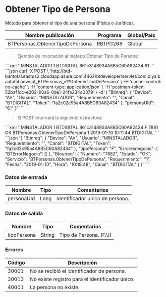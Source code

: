 # Obtener Tipo de Persona 

Método para obtener el tipo de una persona (Física o Jurídica). 

Nombre publicación | Programa | Global/País 
--------- | ----------- | ----------- 
BTPersonas.ObtenerTipoDePersona | RBTPG268 | Global 

> Ejemplo de invocación al método Obtener Tipo de Persona: 

<code-group> 
<code-block title="XML" active> 
```xml 
<soapenv:Envelope xmlns:soapenv="http://schemas.xmlsoap.org/soap/envelope/" xmlns:bts="http://uy.com.dlya.bantotal/BTSOA/"> 
   <soapenv:Header/> 
   <soapenv:Body> 
      <bts:BTPersonas.ObtenerTipoDePersona> 
         <bts:Btinreq> 
            <bts:Device>1</bts:Device> 
            <bts:Usuario>MINSTALADOR</bts:Usuario> 
            <bts:Requerimiento>1</bts:Requerimiento> 
            <bts:Canal>BTDIGITAL</bts:Canal> 
            <bts:Token>861c3148934A8B5C60A82434</bts:Token> 
         </bts:Btinreq> 
         <bts:personaUId>61</bts:personaUId> 
      </bts:BTPersonas.ObtenerTipoDePersona> 
   </soapenv:Body> 
</soapenv:Envelope> 
``` 
</code-block> 

<code-block title="JSON"> 
```json 
curl -X POST \ 
	'http://btd-bantotal.eastus2.cloudapp.azure.com:4462/btdeveloper/servlet/com.dlya.bantotal.odwsbt_BTPersonas_v1?ObtenerTipoDePersona' \ 
	-H 'cache-control: no-cache' \ 
	-H 'content-type: application/json' \ 
	-H 'postman-token: 52baf1dc-e302-90a6-0de1-24fa234c0379' \ 
	-d '{ 
	"Btinreq": { 
		"Device": "AV", 
		"Usuario": "MINSTALADOR", 
		"Requerimiento": "", 
		"Canal": "BTDIGITAL", 
		"Token": "fa2c02c95a4A8B5C60A82434" 
	}, 
    "personaUId": "61" 
	}' 
``` 
</code-block> 
</code-group> 

> El POST retornará la siguiente estructura: 

<code-group> 
<code-block title="XML" active> 
```xml 
<SOAP-ENV:Envelope xmlns:SOAP-ENV="http://schemas.xmlsoap.org/soap/envelope/" xmlns:xsd="http://www.w3.org/2001/XMLSchema" xmlns:SOAP-ENC="http://schemas.xmlsoap.org/soap/encoding/" xmlns:xsi="http://www.w3.org/2001/XMLSchema-instance"> 
   <SOAP-ENV:Body> 
      <BTPersonas.ObtenerTipoDePersonaResponse xmlns="http://uy.com.dlya.bantotal/BTSOA/"> 
         <Btinreq> 
            <Device>1</Device> 
            <Usuario>MINSTALADOR</Usuario> 
            <Requerimiento>1</Requerimiento> 
            <Canal>BTDIGITAL</Canal> 
            <Token>861c3148934A8B5C60A82434</Token> 
         </Btinreq> 
		 <tipoPersona>F</tipoPersona> 
         <Erroresnegocio></Erroresnegocio> 
         <Btoutreq> 
            <Numero>7881</Numero> 
            <Estado>OK</Estado> 
            <Servicio>BTPersonas.ObtenerTipoDePersona</Servicio> 
            <Requerimiento>1</Requerimiento> 
            <Fecha>2019-01-10</Fecha> 
            <Hora>10:11:44</Hora> 
            <Canal>BTDIGITAL</Canal> 
         </Btoutreq> 
      </BTPersonas.ObtenerTipoDePersonaResponse> 
   </SOAP-ENV:Body> 
</SOAP-ENV:Envelope> 
``` 
</code-block> 

<code-block title="JSON"> 
```json 
'{ 
	"Btinreq": { 
		"Device": "AV", 
		"Usuario": "MINSTALADOR", 
		"Requerimiento": "", 
		"Canal": "BTDIGITAL", 
		"Token": "fa2c02c95a4A8B5C60A82434" 
	}, 
    "tipoPersona": "F", 
    "Erroresnegocio": { 
        "BTErrorNegocio": [] 
    }, 
    "Btoutreq": { 
        "Numero": "7882", 
        "Estado": "OK", 
        "Servicio": "BTPersonas.ObtenerTipoDePersona", 
        "Requerimiento": "1", 
        "Fecha": "2019-01-10", 
        "Hora": "10:18:48", 
        "Canal": "BTDIGITAL" 
    } 
}' 
``` 
</code-block> 
</code-group>  

### Datos de entrada 

Nombre | Tipo | Comentarios 
--------- | ----------- | ----------- 
personaUId | Long | Identificador único de persona. 

### Datos de salida 

Nombre | Tipo | Comentarios 
--------- | ----------- | ----------- 
tipoPersona | String | Tipo de Persona. (F/J) 

### Errores 

Código | Descripción 
--------- | ----------- 
30001 | No se recibió el identificador de persona. 
30013 | No existe registro para el identificador único. 
40001 | La persona no existe. 

 
